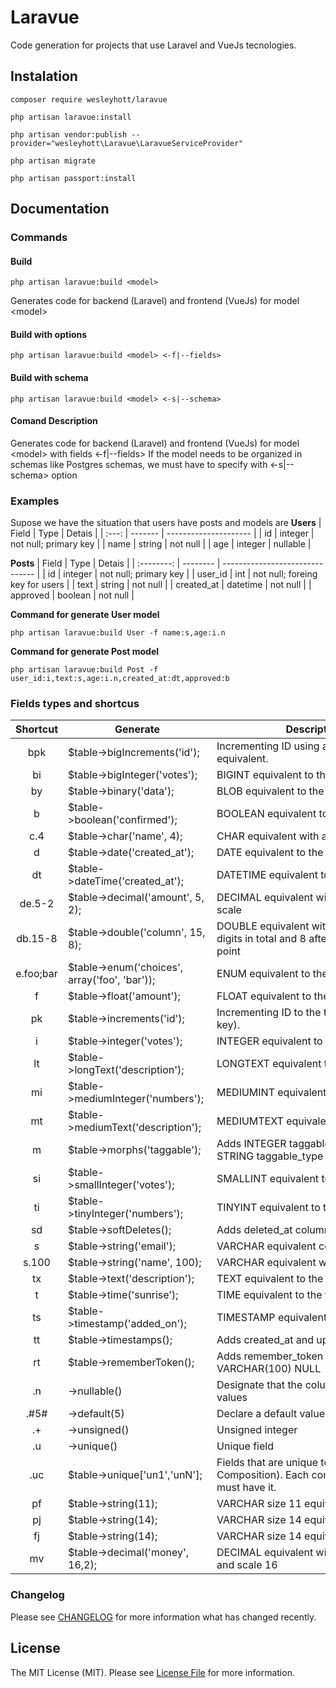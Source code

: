 # Laravue

Code generation for projects that use Laravel and VueJs tecnologies.

## Instalation

```
composer require wesleyhott/laravue
```

```
php artisan laravue:install
```

```
php artisan vendor:publish --provider="wesleyhott\Laravue\LaravueServiceProvider"
```

```
php artisan migrate
```

```
php artisan passport:install
```

## Documentation

### Commands

#### Build

```
php artisan laravue:build <model>
```

Generates code for backend (Laravel) and frontend (VueJs) for model \<model\>

#### Build with options

```
php artisan laravue:build <model> <-f|--fields>
```

#### Build with schema

```
php artisan laravue:build <model> <-s|--schema>
```

#### Comand Description

Generates code for backend (Laravel) and frontend (VueJs) for model \<model\> with fields <-f|--fields>
If the model needs to be organized in schemas like Postgres schemas, we must have to specify with <-s|--schema> option

### Examples

Supose we have the situation that users have posts and models are
**Users**
| Field | Type | Detais |
| :---: | ------- | --------------------- |
| id | integer | not null; primary key |
| name | string | not null |
| age | integer | nullable |

**Posts**
| Field | Type | Detais |
| :--------: | -------- | ------------------------------- |
| id | integer | not null; primary key |
| user_id | int | not null; foreing key for users |
| text | string | not null |
| created_at | datetime | not null |
| approved | boolean | not null |

**Command for generate User model**

```
php artisan laravue:build User -f name:s,age:i.n
```

**Command for generate Post model**

```
php artisan laravue:build Post -f user_id:i,text:s,age:i.n,created_at:dt,approved:b
```

### Fields types and shortcus

| Shortcut  | Generate                                      | Description                                                                                |
| :-------: | --------------------------------------------- | ------------------------------------------------------------------------------------------ |
|    bpk    | $table->bigIncrements('id');                  | Incrementing ID using a "big integer" equivalent.                                          |
|    bi     | $table->bigInteger('votes');                  | BIGINT equivalent to the table                                                             |
|    by     | $table->binary('data');                       | BLOB equivalent to the table                                                               |
|     b     | $table->boolean('confirmed');                 | BOOLEAN equivalent to the table                                                            |
|    c.4    | $table->char('name', 4);                      | CHAR equivalent with a length                                                              |
|     d     | $table->date('created_at');                   | DATE equivalent to the table                                                               |
|    dt     | $table->dateTime('created_at');               | DATETIME equivalent to the table                                                           |
|  de.5-2   | $table->decimal('amount', 5, 2);              | DECIMAL equivalent with a precision and scale                                              |
|  db.15-8  | $table->double('column', 15, 8);              | DOUBLE equivalent with precision, 15 digits in total and 8 after the decimal point         |
| e.foo;bar | $table->enum('choices', array('foo', 'bar')); | ENUM equivalent to the table                                                               |
|     f     | $table->float('amount');                      | FLOAT equivalent to the table                                                              |
|    pk     | $table->increments('id');                     | Incrementing ID to the table (primary key).                                                |
|     i     | $table->integer('votes');                     | INTEGER equivalent to the table                                                            |
|    lt     | $table->longText('description');              | LONGTEXT equivalent to the table                                                           |
|    mi     | $table->mediumInteger('numbers');             | MEDIUMINT equivalent to the table                                                          |
|    mt     | $table->mediumText('description');            | MEDIUMTEXT equivalent to the table                                                         |
|     m     | $table->morphs('taggable');                   | Adds INTEGER taggable_id and STRING taggable_type                                          |
|    si     | $table->smallInteger('votes');                | SMALLINT equivalent to the table                                                           |
|    ti     | $table->tinyInteger('numbers');               | TINYINT equivalent to the table                                                            |
|    sd     | $table->softDeletes();                        | Adds deleted_at column for soft deletes                                                    |
|     s     | $table->string('email');                      | VARCHAR equivalent column                                                                  |
|   s.100   | $table->string('name', 100);                  | VARCHAR equivalent with a length                                                           |
|    tx     | $table->text('description');                  | TEXT equivalent to the table                                                               |
|     t     | $table->time('sunrise');                      | TIME equivalent to the table                                                               |
|    ts     | $table->timestamp('added_on');                | TIMESTAMP equivalent to the table                                                          |
|    tt     | $table->timestamps();                         | Adds created_at and updated_at columns                                                     |
|    rt     | $table->rememberToken();                      | Adds remember_token as VARCHAR(100) NULL                                                   |
|    .n     | ->nullable()                                  | Designate that the column allows NULL values                                               |
|   .#5#    | ->default(5)                                  | Declare a default value for a column                                                       |
|    .+     | ->unsigned()                                  | Unsigned integer                                                                           |
|    .u     | ->unique()                                    | Unique field                                                                               |
|    .uc    | $table->unique['un1','unN'];                  | Fields that are unique together (Unique Composition). Each composition field must have it. |
|    pf     | $table->string(11);                           | VARCHAR size 11 equivalent column                                                          |
|    pj     | $table->string(14);                           | VARCHAR size 14 equivalent column                                                          |
|    fj     | $table->string(14);                           | VARCHAR size 14 equivalent column                                                          |
|    mv     | $table->decimal('money', 16,2);               | DECIMAL equivalent with a precision 2 and scale 16                                         |

### Changelog

Please see [CHANGELOG](CHANGELOG.md) for more information what has changed recently.

## License

The MIT License (MIT). Please see [License File](LICENSE) for more information.
